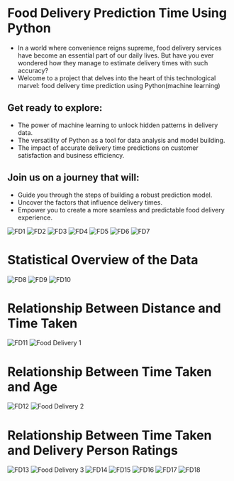 # Food Delivery Prediction Time Using Python 
* In a world where convenience reigns supreme, food delivery services have become an essential part of our daily lives. But have you ever wondered how they manage to estimate delivery times with such accuracy?
* Welcome to a project that delves into the heart of this technological marvel: food delivery time prediction using Python(machine learning)
## Get ready to explore:

* The power of machine learning to unlock hidden patterns in delivery data.
* The versatility of Python as a tool for data analysis and model building.
* The impact of accurate delivery time predictions on customer satisfaction and business efficiency.
  
## Join us on a journey that will:
* Guide you through the steps of building a robust prediction model.
* Uncover the factors that influence delivery times.
* Empower you to create a more seamless and predictable food delivery experience.

  
![FD1](https://github.com/Projects-Analysis/Food-Delivery-Prediction-Time-Using-Python/assets/149543175/2650a629-a8ac-4057-9131-d09cdb4c1166)
![FD2](https://github.com/Projects-Analysis/Food-Delivery-Prediction-Time-Using-Python/assets/149543175/4ac92471-760f-4faa-b69f-07302f771726)
![FD3](https://github.com/Projects-Analysis/Food-Delivery-Prediction-Time-Using-Python/assets/149543175/2b8e791f-9ce5-4621-bab3-a36d00a99eb0) 
![FD4](https://github.com/Projects-Analysis/Food-Delivery-Prediction-Time-Using-Python/assets/149543175/5155e964-f6c8-45fe-8cd1-c5463ca3556e)
![FD5](https://github.com/Projects-Analysis/Food-Delivery-Prediction-Time-Using-Python/assets/149543175/f458129a-3e73-4ab5-ae6b-8fa12407af88)
![FD6](https://github.com/Projects-Analysis/Food-Delivery-Prediction-Time-Using-Python/assets/149543175/875eedd7-b05d-4472-b026-0bb462dd3183)
![FD7](https://github.com/Projects-Analysis/Food-Delivery-Prediction-Time-Using-Python/assets/149543175/4cc5d849-fde3-4976-a6e6-aef3e795b01d)
# Statistical Overview of the Data 
![FD8](https://github.com/Projects-Analysis/Food-Delivery-Prediction-Time-Using-Python/assets/149543175/d99e18b3-40ef-47a9-8c7a-60d1881a8613)
![FD9](https://github.com/Projects-Analysis/Food-Delivery-Prediction-Time-Using-Python/assets/149543175/fa4f1fe2-cc36-4aff-81a6-01ec5f02867a)
![FD10](https://github.com/Projects-Analysis/Food-Delivery-Prediction-Time-Using-Python/assets/149543175/321df5ad-eb9e-48d7-a9bc-f13ad2a3f57e) 
# Relationship Between Distance and Time Taken
![FD11](https://github.com/Projects-Analysis/Food-Delivery-Prediction-Time-Using-Python/assets/149543175/dd1a0aa0-9dfa-4c09-a058-edce11f9e288)
![Food Delivery 1](https://github.com/Projects-Analysis/Food-Delivery-Prediction-Time-Using-Python/assets/149543175/c3f6db5b-3318-4b56-bc51-141715f95ef1)
# Relationship Between Time Taken and Age
![FD12](https://github.com/Projects-Analysis/Food-Delivery-Prediction-Time-Using-Python/assets/149543175/5e817604-3fd8-4de2-a57b-28a2056d3d0c)
![Food Delivery 2](https://github.com/Projects-Analysis/Food-Delivery-Prediction-Time-Using-Python/assets/149543175/f915d860-c79e-4267-b4a6-63c43e1b0567)
# Relationship Between Time Taken and Delivery Person Ratings
![FD13](https://github.com/Projects-Analysis/Food-Delivery-Prediction-Time-Using-Python/assets/149543175/8a75d818-bc71-4d39-b34c-6197ab7d5685)
![Food Delivery 3](https://github.com/Projects-Analysis/Food-Delivery-Prediction-Time-Using-Python/assets/149543175/6aeda24a-adfe-4d7f-885e-5d6d4875ef5c) 
![FD14](https://github.com/Projects-Analysis/Food-Delivery-Prediction-Time-Using-Python/assets/149543175/bda5f84d-2967-4de9-b601-00531900c1e1)
![FD15](https://github.com/Projects-Analysis/Food-Delivery-Prediction-Time-Using-Python/assets/149543175/557174b3-364e-4772-8af0-c21678e56987)
![FD16](https://github.com/Projects-Analysis/Food-Delivery-Prediction-Time-Using-Python/assets/149543175/4cd4bb22-3b98-4c51-958d-c2a9009434e1)
![FD17](https://github.com/Projects-Analysis/Food-Delivery-Prediction-Time-Using-Python/assets/149543175/48fa1cbc-2858-4831-bbac-80243c73f668)
![FD18](https://github.com/Projects-Analysis/Food-Delivery-Prediction-Time-Using-Python/assets/149543175/d1e01935-4e0c-4c36-a76b-dc37407baab4)



